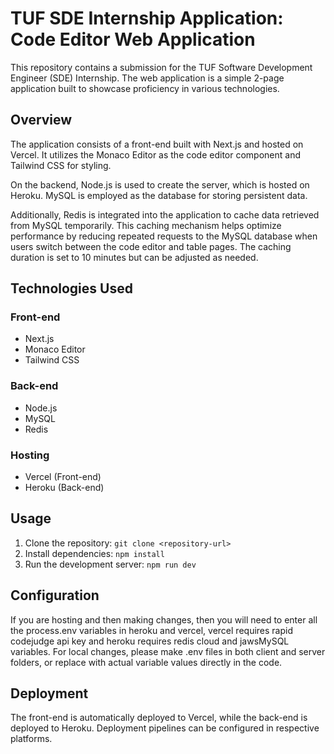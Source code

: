 # TUF SDE Internship Application: Code Editor Web Application

This repository contains a submission for the TUF Software Development Engineer (SDE) Internship. The web application is a simple 2-page application built to showcase proficiency in various technologies.

## Overview

The application consists of a front-end built with Next.js and hosted on Vercel. It utilizes the Monaco Editor as the code editor component and Tailwind CSS for styling.

On the backend, Node.js is used to create the server, which is hosted on Heroku. MySQL is employed as the database for storing persistent data.

Additionally, Redis is integrated into the application to cache data retrieved from MySQL temporarily. This caching mechanism helps optimize performance by reducing repeated requests to the MySQL database when users switch between the code editor and table pages. The caching duration is set to 10 minutes but can be adjusted as needed.

## Technologies Used

### Front-end
- Next.js
- Monaco Editor
- Tailwind CSS

### Back-end
- Node.js
- MySQL
- Redis

### Hosting
- Vercel (Front-end)
- Heroku (Back-end)

## Usage

1. Clone the repository: `git clone <repository-url>`
2. Install dependencies: `npm install`
3. Run the development server: `npm run dev`

## Configuration

If you are hosting and then making changes, then you will need to enter all the process.env variables in heroku and vercel, vercel requires rapid codejudge api key and heroku requires redis cloud and jawsMySQL variables.
For local changes, please make .env files in both client and server folders, or replace with actual variable values directly in the code.

## Deployment

The front-end is automatically deployed to Vercel, while the back-end is deployed to Heroku. Deployment pipelines can be configured in respective platforms.

